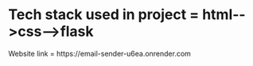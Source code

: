 <h1>Tech stack used in project = html-->css-->flask</h1>
<p1>Website link = https://email-sender-u6ea.onrender.com
